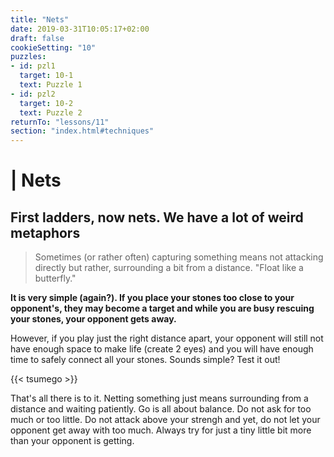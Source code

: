 ```yaml
---
title: "Nets"
date: 2019-03-31T10:05:17+02:00
draft: false
cookieSetting: "10"
puzzles:
- id: pzl1
  target: 10-1
  text: Puzzle 1
- id: pzl2
  target: 10-2
  text: Puzzle 2
returnTo: "lessons/11"
section: "index.html#techniques"
---
```


# | Nets
## First ladders, now nets. We have a lot of weird metaphors

> Sometimes (or rather often) capturing something means not attacking directly but rather, surrounding a bit from a distance.  "Float like a butterfly."

**It is very simple (again?). If you place your stones too close to your opponent's, they may become a target and while you are busy rescuing your stones, your opponent gets away.**

However, if you play just the right distance apart, your opponent will still not have enough space to make life (create 2 eyes) and you will have enough time to safely connect all your stones. Sounds simple? Test it out! 

{{< tsumego >}}

That's all there is to it. Netting something just means surrounding from a distance and waiting patiently. Go is all about balance. Do not ask for too much or too little. Do not attack above your strengh and yet, do not let your opponent get away with too much. Always try for just a tiny little bit more than your opponent is getting. 